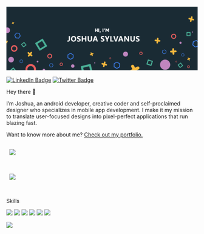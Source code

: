 ![Joshua's GitHub Banner](./assets/header.png)

[![LinkedIn Badge](https://img.shields.io/badge/LinkedIn-Profile-informational?style=flat&logo=linkedin&logoColor=white&color=0D76A8)](https://www.linkedin.com/in/joshua-sylvanus/)
[![Twitter Badge](https://img.shields.io/badge/Twitter-Profile-informational?style=flat&logo=twitter&logoColor=white&color=1CA2F1)](https://twitter.com/josh-sylvanus)

Hey there 👋

I’m Joshua, an android developer, creative coder and self-proclaimed designer who specializes in mobile app development. I make it my mission to translate user-focused designs into pixel-perfect applications that run blazing fast.

Want to know more about me? [Check out my portfolio.](https://www.joshuasylvanus.dev/)

<!-- Pinned Repositories -->

<a href="https://github.com/Yungjay131/CryptoCompose">
  <img align="center" style="margin:1rem 0.5rem" src="https://github-readme-stats.vercel.app/api/pin/?username=Yungjay131&repo=CryptoCompose&title_color=ffffff&text_color=c9cacc&icon_color=4AB197&bg_color=1A2B34" />
</a>
<br><br>


<a href="https://github.com/Yungjay131/Medix">
  <img align="center" style="margin:1rem 0.5rem" src="https://github-readme-stats.vercel.app/api/pin/?username=Yungjay131&repo=Medix&title_color=ffffff&text_color=c9cacc&icon_color=4AB197&bg_color=1A2B34" />
</a>
<br><br>

Skills

![](https://img.shields.io/badge/Code-Android-informational?style=for-the-badge&logo=appveyor&logo=Android&logoColor=white&color=4AB197)
![](https://img.shields.io/badge/Code-Java-informational?style=for-the-badge&logo=appveyor&logo=Java&logoColor=white&color=4AB197)
![](https://img.shields.io/badge/Code-Kotlin-informational?style=for-the-badge&logo=appveyor&logo=Kotlin&logoColor=white&color=4AB197)
![](https://img.shields.io/badge/Code-React-Native-informational?style=for-the-badge&logo=appveyor&logo=react&logoColor=white&color=4AB197)
![](https://img.shields.io/badge/Code-JavaScript-informational?style=for-the-badge&logo=appveyor&logo=JavaScript&logoColor=white&color=4AB197)
![](https://img.shields.io/badge/Code-TypeScript-informational?style=for-the-badge&logo=appveyor&logo=TypeScript&logoColor=white&color=4AB197)

![](https://img.shields.io/badge/Code-Java-informational?style=flat&logo=Java&logoColor=white&color=4AB197)

